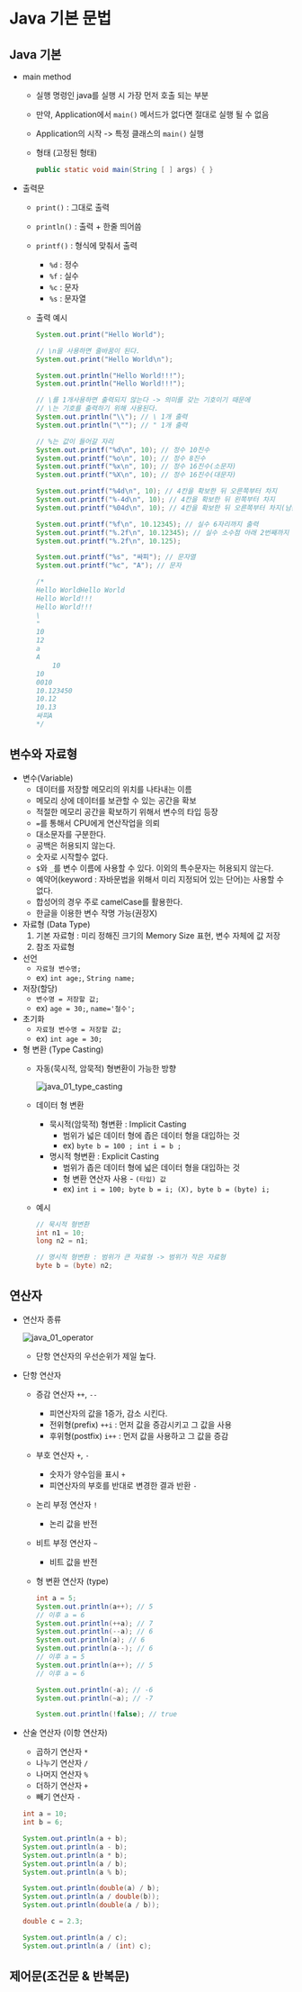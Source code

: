 # Java 기본 문법

## Java 기본
* main method
    * 실행 명령인 java를 실행 시 가장 먼저 호출 되는 부분
    * 만약, Application에서 `main()` 메서드가 없다면 절대로 실행 될 수 없음
    * Application의 시작 -> 특정 클래스의 `main()` 실행
    * 형태 (고정된 형태)

        ```java
        public static void main(String [ ] args) { }
        ```
* 출력문
    * `print()` : 그대로 출력
    * `println()` : 출력 + 한줄 띄어씀
    * `printf()` : 형식에 맞춰서 출력
        * `%d` : 정수
        * `%f` : 실수
        * `%c` : 문자
        * `%s` : 문자열
    * 출력 예시

        ```java
        System.out.print("Hello World");

        // \n을 사용하면 줄바꿈이 된다.
        System.out.print("Hello World\n");

        System.out.println("Hello World!!!");
        System.out.println("Hello World!!!");

        // \를 1개사용하면 출력되지 않는다 -> 의미를 갖는 기호이기 때문에
        // \는 기호를 출력하기 위해 사용된다.
        System.out.println("\\"); // \ 1개 출력
        System.out.println("\""); // " 1개 출력

        // %는 값이 들어갈 자리
        System.out.printf("%d\n", 10); // 정수 10진수
        System.out.printf("%o\n", 10); // 정수 8진수
        System.out.printf("%x\n", 10); // 정수 16진수(소문자)
        System.out.printf("%X\n", 10); // 정수 16진수(대문자)

        System.out.printf("%4d\n", 10); // 4칸을 확보한 뒤 오른쪽부터 차지
        System.out.printf("%-4d\n", 10); // 4칸을 확보한 뒤 왼쪽부터 차지
        System.out.printf("%04d\n", 10); // 4칸을 확보한 뒤 오른쪽부터 차지(남는 부분은 0으로 채워 넣는다.)

        System.out.printf("%f\n", 10.12345); // 실수 6자리까지 출력
        System.out.printf("%.2f\n", 10.12345); // 실수 소수점 아래 2번째까지 반올림 하여 출력
        System.out.printf("%.2f\n", 10.125);

        System.out.printf("%s", "싸피"); // 문자열
        System.out.printf("%c", "A"); // 문자

        /*
        Hello WorldHello World
        Hello World!!!
        Hello World!!!
        \
        "
        10
        12
        a
        A
            10
        10
        0010
        10.123450
        10.12
        10.13
        싸피A
        */
        ```


## 변수와 자료형
* 변수(Variable)
    * 데이터를 저장할 메모리의 위치를 나타내는 이름
    * 메모리 상에 데이터를 보관할 수 있는 공간을 확보
    * 적절한 메모리 공간을 확보하기 위해서 변수의 타입 등장
    * `=`를 통해서 CPU에게 연산작업을 의뢰
    * 대소문자를 구분한다.
    * 공백은 허용되지 않는다.
    * 숫자로 시작할수 없다.
    * `$`와 `_`를 변수 이름에 사용할 수 있다. 이외의 특수문자는 허용되지 않는다.
    * 예약어(keyword : 자바문법을 위해서 미리 지정되어 있는 단어)는 사용할 수 없다.
    * 합성어의 경우 주로 camelCase를 활용한다.
    * 한글을 이용한 변수 작명 가능(권장X)
* 자료형 (Data Type)
    1. 기본 자료형 : 미리 정해진 크기의 Memory Size 표현, 변수 자체에 값 저장
    2. 참조 자료형
* 선언
    * `자료형 변수명;`
    * ex) `int age;`, `String name;`
* 저장(할당)
    * `변수명 = 저장할 값;`
    * ex) `age = 30;`, `name='철수';`
* 초기화
    * `자료형 변수명 = 저장할 값;`
    * ex) `int age = 30;`
* 형 변환 (Type Casting)
    * 자동(묵시적, 암묵적) 형변환이 가능한 방향

        ![java_01_type_casting](../image/Java/01/java_01_type_casting.png)

    * 데이터 형 변환
        * 묵시적(암묵적) 형변환 : Implicit Casting
            * 범위가 넓은 데이터 형에 좁은 데이터 형을 대입하는 것
            * ex) `byte b = 100 ; int i = b ;`
        * 명시적 형변환 : Explicit Casting
            * 범위가 좁은 데이터 형에 넓은 데이터 형을 대입하는 것
            * 형 변환 연산자 사용 - `(타입) 값`
            * ex) `int i = 100; byte b = i; (X), byte b = (byte) i;`
    * 예시

        ```java
        // 묵시적 형변환
        int n1 = 10;
        long n2 = n1;

        // 명시적 형변환 : 범위가 큰 자료형 -> 범위가 작은 자료형
        byte b = (byte) n2;
        ```



## 연산자
* 연산자 종류

    ![java_01_operator](../image/Java/01/java_01_operator.png)

    * 단항 연산자의 우선순위가 제일 높다.

* 단항 연산자
    * 증감 연산자 `++`, `--`
        * 피연산자의 값을 1증가, 감소 시킨다.
        * 전위형(prefix) `++i` : 먼저 값을 증감시키고 그 값을 사용
        * 후위형(postfix) `i++` : 먼저 값을 사용하고 그 값을 증감
    * 부호 연산자 `+`, `-`
        * 숫자가 양수임을 표시 `+`
        * 피연산자의 부호를 반대로 변경한 결과 반환 `-`
    * 논리 부정 연산자 `!`
        * 논리 값을 반전
    * 비트 부정 연산자 `~`
        * 비트 값을 반전
    * 형 변환 연산자 (type)

        ```java
        int a = 5;
        System.out.println(a++); // 5
        // 이후 a = 6
        System.out.println(++a); // 7
        System.out.println(--a); // 6
        System.out.println(a); // 6
        System.out.println(a--); // 6
        // 이후 a = 5
        System.out.println(a++); // 5
        // 이후 a = 6

        System.out.println(-a); // -6
        System.out.println(~a); // -7

        System.out.println(!false); // true
        ```

* 산술 연산자 (이항 연산자)
    * 곱하기 연산자 `*`
    * 나누기 연산자 `/`
    * 나머지 연산자 `%`
    * 더하기 연산자 `+`
    * 빼기 연산자 `-`

    ```java
    int a = 10;
    int b = 6;

    System.out.println(a + b);
    System.out.println(a - b);
    System.out.println(a * b);
    System.out.println(a / b);
    System.out.println(a % b);

    System.out.println(double(a) / b);
    System.out.println(a / double(b));
    System.out.println(double(a / b));

    double c = 2.3;

    System.out.println(a / c);
    System.out.println(a / (int) c);
    ```

## 제어문(조건문 & 반복문)